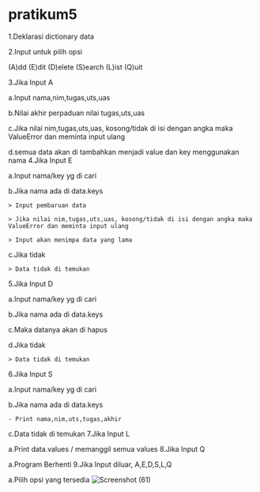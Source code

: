 # pratikum5
1.Deklarasi dictionary data

2.Input untuk pilih opsi

(A)dd (E)dit (D)elete (S)earch (L)ist (Q)uit

3.Jika Input A

a.Input nama,nim,tugas,uts,uas

b.Nilai akhir perpaduan nilai tugas,uts,uas

c.Jika nilai nim,tugas,uts,uas, kosong/tidak di isi dengan angka maka ValueError dan meminta input ulang

d.semua data akan di tambahkan menjadi value dan key menggunakan nama
4.Jika Input E

a.Input nama/key yg di cari

b.Jika nama ada di data.keys

    > Input pembaruan data

    > Jika nilai nim,tugas,uts,uas, kosong/tidak di isi dengan angka maka ValueError dan meminta input ulang

    > Input akan menimpa data yang lama

c.Jika tidak

    > Data tidak di temukan
5.Jika Input D

a.Input nama/key yg di cari

b.Jika nama ada di data.keys

c.Maka datanya akan di hapus

d.Jika tidak

    > Data tidak di temukan
6.Jika Input S

a.Input nama/key yg di cari

b.Jika nama ada di data.keys

    - Print nama,nim,uts,tugas,akhir

c.Data tidak di temukan
7.Jika Input L

a.Print data.values / memanggil semua values
8.Jika Input Q

a.Program Berhenti
9.Jika Input diluar, A,E,D,S,L,Q

a.Pilih opsi yang tersedia
![Screenshot (61)](https://user-images.githubusercontent.com/115479895/204149032-f2bfc28f-5971-46d7-b220-d71d0170cbac.png)
